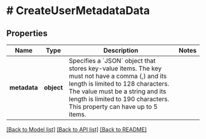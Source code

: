 # # CreateUserMetadataData

## Properties

Name | Type | Description | Notes
------------ | ------------- | ------------- | -------------
**metadata** | **object** | Specifies a &#x60;JSON&#x60; object that stores key-value items. The key must not have a comma (,) and its length is limited to 128 characters. The value must be a string and its length is limited to 190 characters. This property can have up to 5 items. |

[[Back to Model list]](../../README.md#models) [[Back to API list]](../../README.md#endpoints) [[Back to README]](../../README.md)
